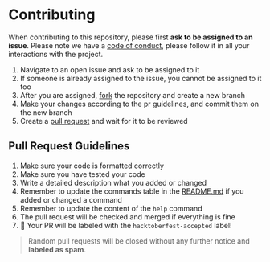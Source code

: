 # Contributing 

When contributing to this repository, please first **ask to be assigned to an issue**.
Please note we have a [code of conduct](https://github.com/Sanket1308/Simple-Calculator/blob/main/CODE_OF_CONDUCT.md), please follow it in all your interactions with the project.

1. Navigate to an open issue and ask to be assigned to it
2. If someone is already assigned to the issue, you cannot be assigned to it too
4. After you are assigned, [fork](https://docs.github.com/en/get-started/quickstart/fork-a-repo) the repository and create a new branch
5. Make your changes according to the pr guidelines, and commit them on the new branch
6. Create a [pull request](https://docs.github.com/en/pull-requests/collaborating-with-pull-requests/proposing-changes-to-your-work-with-pull-requests/creating-a-pull-request) and wait for it to be reviewed

## Pull Request Guidelines

1. Make sure your code is formatted correctly
2. Make sure you have tested your code
3. Write a detailed description what you added or changed 
4. Remember to update the commands table in the [README.md](README.md#whitecheckmark-available-commands) if you added or changed a command 
5. Remember to update the content of the `help` command
6. The pull request will be checked and merged if everything is fine
7. :tada: Your PR will be labeled with the `hacktoberfest-accepted` label!

> Random pull requests will be closed without any further notice and **labeled as spam**.
